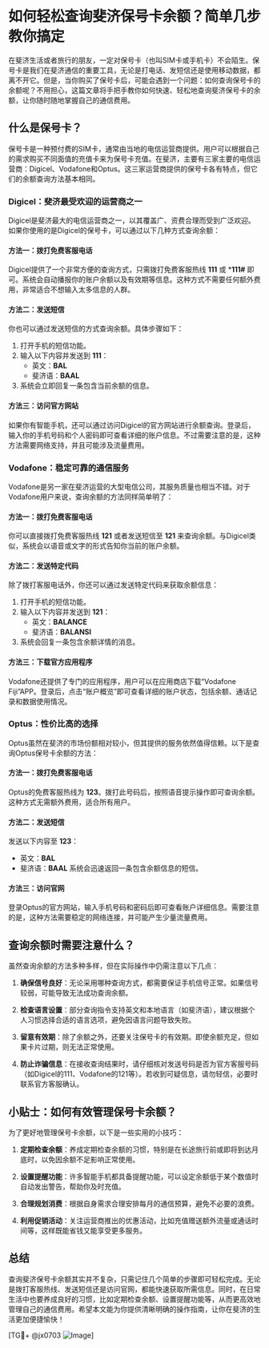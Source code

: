 # 如何轻松查询斐济保号卡余额？简单几步教你搞定

在斐济生活或者旅行的朋友，一定对保号卡（也叫SIM卡或手机卡）不会陌生。保号卡是我们在斐济通信的重要工具，无论是打电话、发短信还是使用移动数据，都离不开它。但是，当你购买了保号卡后，可能会遇到一个问题：如何查询保号卡的余额呢？不用担心，这篇文章将手把手教你如何快速、轻松地查询斐济保号卡的余额，让你随时随地掌握自己的通信费用。

## 什么是保号卡？

保号卡是一种预付费的SIM卡，通常由当地的电信运营商提供。用户可以根据自己的需求购买不同面值的充值卡来为保号卡充值。在斐济，主要有三家主要的电信运营商：Digicel、Vodafone和Optus。这三家运营商提供的保号卡各有特点，但它们的余额查询方法基本相同。

### Digicel：斐济最受欢迎的运营商之一

Digicel是斐济最大的电信运营商之一，以其覆盖广、资费合理而受到广泛欢迎。如果你使用的是Digicel的保号卡，可以通过以下几种方式查询余额：

#### 方法一：拨打免费客服电话
Digicel提供了一个非常方便的查询方式，只需拨打免费客服热线 **111** 或 ***111#** 即可。系统会自动播报你的账户余额以及有效期等信息。这种方式不需要任何额外费用，非常适合不想输入太多信息的人群。

#### 方法二：发送短信
你也可以通过发送短信的方式查询余额。具体步骤如下：
1. 打开手机的短信功能。
2. 输入以下内容并发送到 **111**：
   - 英文：**BAL**
   - 斐济语：**BAAL**
3. 系统会立即回复一条包含当前余额的信息。

#### 方法三：访问官方网站
如果你有智能手机，还可以通过访问Digicel的官方网站进行余额查询。登录后，输入你的手机号码和个人密码即可查看详细的账户信息。不过需要注意的是，这种方法需要网络支持，并且可能涉及流量费用。

### Vodafone：稳定可靠的通信服务

Vodafone是另一家在斐济运营的大型电信公司，其服务质量也相当不错。对于Vodafone用户来说，查询余额的方法同样简单明了：

#### 方法一：拨打免费客服电话
你可以直接拨打免费客服热线 **121** 或者发送短信至 **121** 来查询余额。与Digicel类似，系统会以语音或文字的形式告知你当前的账户余额。

#### 方法二：发送特定代码
除了拨打客服电话外，你还可以通过发送特定代码来获取余额信息：
1. 打开手机的短信功能。
2. 输入以下内容并发送到 **121**：
   - 英文：**BALANCE**
   - 斐济语：**BALANSI**
3. 系统会回复一条包含余额详情的消息。

#### 方法三：下载官方应用程序
Vodafone还提供了专门的应用程序，用户可以在应用商店下载“Vodafone Fiji”APP。登录后，点击“账户概览”即可查看详细的账户状态，包括余额、通话记录和数据使用情况。

### Optus：性价比高的选择

Optus虽然在斐济的市场份额相对较小，但其提供的服务依然值得信赖。以下是查询Optus保号卡余额的方法：

#### 方法一：拨打免费客服电话
Optus的免费客服热线为 **123**。拨打此号码后，按照语音提示操作即可查询余额。这种方式无需额外费用，适合所有用户。

#### 方法二：发送短信
发送以下内容至 **123**：
- 英文：**BAL**
- 斐济语：**BAAL**
系统会迅速返回一条包含余额信息的短信。

#### 方法三：访问官网
登录Optus的官方网站，输入手机号码和密码后即可查看账户详细信息。需要注意的是，这种方法需要稳定的网络连接，并可能产生少量流量费用。

## 查询余额时需要注意什么？

虽然查询余额的方法多种多样，但在实际操作中仍需注意以下几点：

1. **确保信号良好**：无论采用哪种查询方式，都需要保证手机信号正常。如果信号较弱，可能导致无法成功查询余额。
   
2. **检查语言设置**：部分查询指令支持英文和本地语言（如斐济语），建议根据个人习惯选择合适的语言选项，避免因语言问题导致失败。

3. **留意有效期**：除了余额之外，还要关注保号卡的有效期。即使余额充足，但如果卡片过期，则无法正常使用。

4. **防止诈骗信息**：在接收查询结果时，请仔细核对发送号码是否为官方客服号码（如Digicel的111、Vodafone的121等）。若收到可疑信息，请勿轻信，必要时联系官方客服确认。

## 小贴士：如何有效管理保号卡余额？

为了更好地管理保号卡余额，以下是一些实用的小技巧：

1. **定期检查余额**：养成定期检查余额的习惯，特别是在长途旅行前或即将到达月底时，以免因余额不足影响正常使用。

2. **设置提醒功能**：许多智能手机都具备提醒功能，可以设定余额低于某个数值时自动发出警告，帮助你及时充值。

3. **合理规划消费**：根据自身需求合理安排每月的通信预算，避免不必要的浪费。

4. **利用促销活动**：关注运营商推出的优惠活动，比如充值赠送额外流量或通话时间等，这样既能省钱又能享受更多服务。

## 总结

查询斐济保号卡余额其实并不复杂，只需记住几个简单的步骤即可轻松完成。无论是拨打客服热线、发送短信还是访问官网，都能快速获取所需信息。同时，在日常生活中也要养成良好的习惯，比如定期检查余额、设置提醒功能等，从而更高效地管理自己的通信费用。希望本文能为你提供清晰明确的操作指南，让你在斐济的生活更加便捷愉快！

[TG💪+ @jx0703 ![Image](https://github.com/user-attachments/assets/dbca1d08-cadb-493c-b0ec-ad6f7a83f270)]